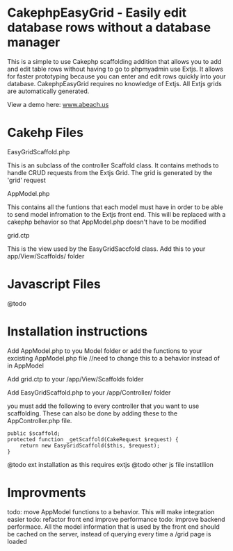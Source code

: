 CakephpEasyGrid - Easily edit database rows without a database manager 
===============
This is a simple to use Cakephp scaffolding addition that allows you to add and edit table rows without having to go to phpmyadmin use Extjs.  It allows for faster prototyping because you can enter and edit rows quickly into your database.  CakephpEasyGrid requires no knowledge of Extjs.  All Extjs grids are automatically generated.

View a demo here: www.abeach.us


Cakehp Files
=========

EasyGridScaffold.php

This is an subclass of the controller Scaffold class.  It contains methods to handle CRUD requests from the Extjs Grid.  The grid is generated by the 'grid' request


AppModel.php

This contains all the funtions that each model must have in order to be able to send model infromation to the Extjs front end.  This will be replaced with a cakephp behavior so that AppModel.php doesn't have to be modified

grid.ctp

This is the view used by the EasyGridSaccfold class.  Add this to your app/View/Scaffolds/ folder

Javascript Files
===============
@todo

Installation instructions
=========================
Add AppModel.php to you Model folder or add the functions to your excisting AppModel.php file  //need to change this to a behavior instead of in AppModel

Add grid.ctp to your /app/View/Scaffolds folder

Add EasyGridScaffold.php to your /app/Controller/ folder

you must add the following to every controller that you want to use scaffolding.  These can also be done by adding these to the AppController.php file.

	public $scaffold;
	protected function _getScaffold(CakeRequest $request) {
		return new EasyGridScaffold($this, $request);
	}
	
@todo ext installation as this requires extjs
@todo other js file instatllion 


Improvments
==========
todo: move AppModel functions to a behavior.  This will make integration easier
todo: refactor front end improve performance
todo: improve backend performace.  All the model information that is used by the front end should be cached on the server, instead of querying every time a /grid page is loaded






